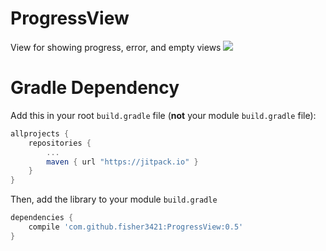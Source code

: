 # ProgressView

View for showing progress, error, and empty views
[![](https://jitpack.io/v/fisher3421/ProgressView.svg)](https://jitpack.io/#fisher3421/ProgressView)

# Gradle Dependency

Add this in your root `build.gradle` file (**not** your module `build.gradle` file):

```gradle
allprojects {
	repositories {
		...
		maven { url "https://jitpack.io" }
	}
}
```

Then, add the library to your module `build.gradle`
```gradle
dependencies {
    compile 'com.github.fisher3421:ProgressView:0.5'
}
```
